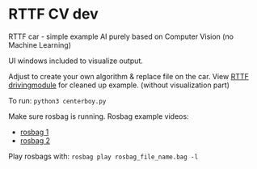 # RTTF CV dev
RTTF car - simple example AI purely based on Computer Vision (no Machine Learning)

UI windows included to visualize output.

Adjust to create your own algorithm & replace file on the car. View [RTTF drivingmodule](https://github.com/SamVanderstraeten/RTTF_drivingmodule_CV) for cleaned up example. (without visualization part)

To run: ```python3 centerboy.py```

Make sure rosbag is running. Rosbag example videos:
* [rosbag 1](https://hogeschoolpxl-my.sharepoint.com/:u:/g/personal/20004716_pxl_be/EfuUKmH3f91Hgn213Ue3QN0BK-ZP7_UewZ34m5SVqJdaXA?e=xTagRh)
* [rosbag 2](https://hogeschoolpxl-my.sharepoint.com/:u:/g/personal/20004716_pxl_be/EXGnu0kRK7hAl4iuHRZMSUMBhL9nK9wPlT3IgAdVPAigyw?e=hgGIbD)

Play rosbags with: ```rosbag play rosbag_file_name.bag -l```
